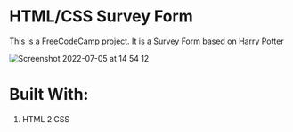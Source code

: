 # HTML/CSS Survey Form

This is a FreeCodeCamp project. It is a Survey Form based on Harry Potter

![Screenshot 2022-07-05 at 14 54 12](https://user-images.githubusercontent.com/76920888/177344245-dd1cad81-d86b-4b58-a39b-52185b814ee2.png)

# Built With:
1. HTML
2.CSS
